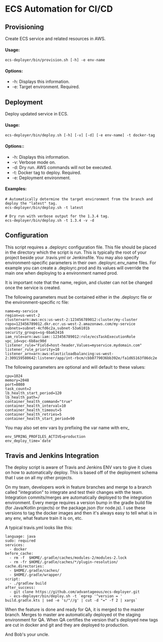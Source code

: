 # ECS Automation for CI/CD
## Provisioning
Create ECS service and related resources in AWS.
#### Usage:

    ecs-deployer/bin/provision.sh [-h] -e env-name
    
#### Options:
* -h: Displays this information.
* -e: Target environment. Required.

## Deployment
Deploy updated service in ECS.
#### Usage:

    ecs-deployer/bin/deploy.sh [-h] [-v] [-d] [-e env-name] -t docker-tag

#### Options::
* -h: Displays this information.
* -v: Verbose mode on.
* -d: Dry run.  AWS commands will not be executed.
* -t: Docker tag to deploy. Required.
* -e: Deployment environment.

#### Examples:

    # Automatically determine the target environment from the branch and deploy the "latest" tag.
    ecs-deployer/bin/deploy.sh -t latest

    # Dry run with verbose output for the 1.3.4 tag.
    ecs-deployer/bin/deploy.sh -t 1.3.4 -v -d

## Configuration
This script requires a .deployrc configuration file. This file should be placed in the directory which the script is run. This is typically the root of your project beside your .travis.yml or Jenkinsfile.
You may also specify environment-specific parameters in their own .deployrc.env_name files.  For example you can create a .deployrc.prod and its values will override the main one when deploying to a environment named prod.

It is important note that the name, region, and cluster can not be changed once the service is created.

The following parameters must be contained either in the .deployrc file or the environment-specific rc file:

    name=my-service
    region=us-west-2
    cluster=arn:aws:ecs:us-west-2:123456789012:cluster/my-cluster
    repo=123456789012.dkr.ecr.us-west-2.amazonaws.com/my-service
    subnets=subnet-4cfd6c2a,subnet-53a6101b
    security_groups=sg-6ba62416
    iam_role=arn:aws:iam::123456789012:role/ecsTaskExecutionRole
    vpc_id=vpc-6b8ac90d
    listener_rule="Field=host-header,Values=myservice.mydomain.com"
    listener_rule_priority=10
    listener_arn=arn:aws:elasticloadbalancing:us-west-2:309159580642:listener/app/int-rbcm/cbb0779036bb392e/fa1d65163f86dc2e

The following parameters are optional and will default to these values:

    cpu=1024
    memory=2048
    port=8080
    task_count=2
    lb_health_start_period=120
    lb_health_path=/
    container_health_command="true"
    container_health_interval=10
    container_health_timeout=5
    container_health_retries=5
    container_health_start_period=90

You may also set env vars by prefixing the var name with env_

    env_SPRING_PROFILES_ACTIVE=production
    env_deploy_time=`date`

## Travis and Jenkins Integration
The deploy script is aware of Travis and Jenkins ENV vars to give it clues on how to automatically deploy.
This is based off of the deployment schema that I use on all my other projects.

On my team, developers work in feature branches and merge to a branch called "integration" to integrate and test their
changes with the team. Integration commits/merges are automatically deployed to the integration environment.  Every
merge requires a version bump in the gradle build file (for Java/Kotlin projects) or the package.json (for node.js).
I use these versions to tag the docker images and then it's always easy to tell what is in any env, what feature train
it is on, etc.

A typical travis.yml looks like this:

    language: java
    sudo: required
    services:
      - docker
    before_cache:
      - rm -f  $HOME/.gradle/caches/modules-2/modules-2.lock
      - rm -fr $HOME/.gradle/caches/*/plugin-resolution/
    cache.directories:
      - $HOME/.gradle/caches/
      - $HOME/.gradle/wrapper/
    script:
      - ./gradlew build
    after_success:
      - git clone https://github.com/advantageous/ecs-deployer.git
      - ecs-deployer/bin/deploy.sh -t `egrep '^version = ' build.gradle.kts | sed -e 's/"//g' | cut -d "=" -f 2 | xargs`


When the feature is done and ready for QA, it is merged to the master branch. Merges to master are automatically
deployed ot the staging environment for QA.  When QA certifies the version that's deployed new tags are cut in docker
and git and they are deployed to production.

And Bob's your uncle.
